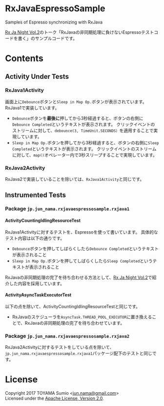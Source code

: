 # RxJavaEspressoSample

Samples of Espresso synchronizing with RxJava

[Rx Ja Night Vol.2](https://connpass.com/event/57150/)のトーク「RxJavaの非同期処理に負けないEspressoテストコードを書く」のサンプルコードです。

# Contents

## Activity Under Tests

### RxJava1Activity

画面上に`Debounce`ボタンと`Sleep in Map Op.`ボタンが表示されています。RxJava1で実装しています。

- `Debounce`ボタンを**最後に**押してから3秒経過すると、ボタンの右側に`Debounce Completed`というテキストが表示されます。
  クリックイベントのストリームに対して、`debounce(3, TimeUnit.SECONDS）`を適用することで実現しています。
- `Sleep in Map Op.`ボタンを押してから3秒経過すると、ボタンの右側に`Sleep Completed`というテキストが表示されます。
  クリックイベントのストリームに対して、`map()`オペレーター内で3秒スリープすることで実現しています。

### RxJava2Activity

RxJava2で実装していることを除いては、`RxJava1Activity`と同じです。

## Instrumented Tests

### Package `jp.jun_nama.rxjavaespressosample.rxjava1`

#### ActivityCountingIdlingResourceTest

RxJava1Activityに対するテストを、Espressoを使って書いています。
具体的なテスト内容は以下の通りです。

- `Debounce`ボタンを押してしばらくしたら`Debounce Completed`というテキストが表示されること
- `Sleep in Map Op.`ボタンを押してしばらくしたら`Sleep Completed`というテキストが表示されること

RxJavaの非同期処理の完了を待ち合わせる方法として、[Rx Ja Night Vol.2](https://connpass.com/event/57150/)で紹介した内容を採用しています。

#### ActivityAsyncTaskExecutorTest

以下の点を除いて、ActivityCountingIdlingResourceTestと同じです。

- RxJavaのスケジューラを`AsyncTask.THREAD_POOL_EXECUTOR`に置き換えることで、RxJavaの非同期処理の完了を待ち合わせています。

### Package `jp.jun_nama.rxjavaespressosample.rxjava2`

RxJava2Activityに対するテストをしている点を除いて、
`jp.jun_nama.rxjavaespressosample.rxjava1`パッケージ配下のテストと同じです。

# License

Copyright 2017 TOYAMA Sumio &lt;jun.nama@gmail.com&gt;  
Licensed under the
[Apache License, Version 2.0](http://www.apache.org/licenses/LICENSE-2.0).
